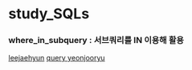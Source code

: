 # study_SQLs
### where_in_subquery : 서브쿼리를 IN 이용해 활용
[leejaehyun](./leejaehyun/w3schools/where_in_subquery.sql)
[query yeonjooryu](./yeonjoooryu/w3schools/where_in_subquery.sql)
